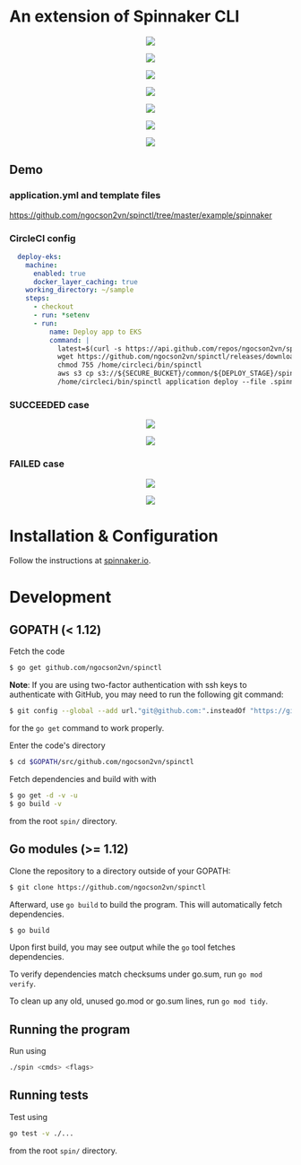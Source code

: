 # An extension of Spinnaker CLI

<p align="center">
  <img src="images/spinctl1.png">
</p>
<p align="center">
  <img src="images/spinctl2.png">
</p>
<p align="center">
  <img src="images/spinctl3.png">
</p>
<p align="center">
  <img src="images/spinctl4.png">
</p>
<p align="center">
  <img src="images/spinctl5.png">
</p>
<p align="center">
  <img src="images/spinctl6.png">
</p>
<p align="center">
  <img src="images/spinctl7.png">
</p>

## Demo
### application.yml and template files
https://github.com/ngocson2vn/spinctl/tree/master/example/spinnaker

### CircleCI config
```yaml
  deploy-eks:
    machine:
      enabled: true
      docker_layer_caching: true
    working_directory: ~/sample
    steps:
      - checkout
      - run: *setenv
      - run:
          name: Deploy app to EKS
          command: |
            latest=$(curl -s https://api.github.com/repos/ngocson2vn/spinctl/releases/latest | jq -r .tag_name)
            wget https://github.com/ngocson2vn/spinctl/releases/download/$latest/spinctl -O /home/circleci/bin/spinctl
            chmod 755 /home/circleci/bin/spinctl
            aws s3 cp s3://${SECURE_BUCKET}/common/${DEPLOY_STAGE}/spin/config ~/.spin/config
            /home/circleci/bin/spinctl application deploy --file .spinnaker/application.yml --image $NGINX_IMAGE_NAME --image $IMAGE_NAME
```
### SUCCEEDED case
<p align="center">
  <img src="images/spinctl8.png">
</p>
<p align="center">
  <img src="images/spinctl9.png">
</p>

### FAILED case
<p align="center">
  <img src="images/spinctl10.png">
</p>
<p align="center">
  <img src="images/spinctl11.png">
</p>


# Installation & Configuration

Follow the instructions at [spinnaker.io](https://www.spinnaker.io/guides/spin/cli/#install-and-configure-spin-cli).


# Development

## GOPATH (< 1.12)

Fetch the code

```bash
$ go get github.com/ngocson2vn/spinctl
```

**Note**: If you are using two-factor authentication with ssh keys to authenticate with GitHub,
you may need to run the following git command:

```bash
$ git config --global --add url."git@github.com:".insteadOf "https://github.com/"
```

for the `go get` command to work properly.

Enter the code's directory

```bash
$ cd $GOPATH/src/github.com/ngocson2vn/spinctl
```

Fetch dependencies and build with with

```bash
$ go get -d -v -u
$ go build -v
```

from the root `spin/` directory.


## Go modules (>= 1.12)

Clone the repository to a directory outside of your GOPATH:

```bash
$ git clone https://github.com/ngocson2vn/spinctl
```

Afterward, use `go build` to build the program. This will automatically fetch dependencies.

```bash
$ go build
```

Upon first build, you may see output while the `go` tool fetches dependencies.

To verify dependencies match checksums under go.sum, run `go mod verify`.

To clean up any old, unused go.mod or go.sum lines, run `go mod tidy`.


## Running the program

Run using

```bash
./spin <cmds> <flags>
```


## Running tests

Test using

```bash
go test -v ./...
```

from the root `spin/` directory.
